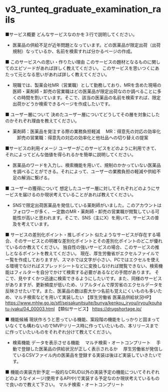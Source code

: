 # v3_runteq_graduate_examination_rails

■サービス概要
どんなサービスなのかを３行で説明してください。
- 医薬品の供給不足が近年問題となっています。どの医薬品が限定出荷（出荷規制）なっているか、名前を検索すれば分かるページの作成。

■ このサービスへの思い・作りたい理由
このサービスの題材となるものに関してのエピソードがあれば詳しく教えてください。
このサービスを思いつくにあたって元となる思いがあれば詳しく教えてください。
- 現職では、製薬会社MR（営業職）として勤務しており、MRを含めた現場の医師・薬剤師・卸売の営業職はどの医薬品が限定出荷なのか調べることに多くの時間を割いています。そこで、該当の医薬品の名前を検索すれば、限定出荷かどうか検索できるページを作成したいです。

■ ユーザー層について
決めたユーザー層についてどうしてその層を対象にしたのかそれぞれ理由を教えてください。
- 薬剤師：医薬品を発注する際の業務負担軽減
　MR：得意先の対応の効率化
　卸売の営業職：得意先の対応の効率化と他社品への切り替えの提案

■サービスの利用イメージ
ユーザーがこのサービスをどのように利用できて、それによってどんな価値を得られるかを簡単に説明してください。
- 医薬品のワードを入力し、検索機能を用いて、規制のかかっていない医薬品を調べることができる。それによって、ユーザーの業務負担の軽減や供給不足の解消に繋げる。

■ ユーザーの獲得について
想定したユーザー層に対してそれぞれどのようにサービスを届けるのか現状考えていることがあれば教えてください。
- SNSで限定出荷医薬品を発信している薬剤師がいました。このアカウントはフォロワーが多く、一定数のMR・薬剤師・卸売の営業職が閲覧している可能性が高いと思われます。そこで、SNS（主にX）を用いて、サービスの普及を考えています。

■ サービスの差別化ポイント・推しポイント
似たようなサービスが存在する場合、そのサービスとの明確な差別化ポイントとその差別化ポイントのどこが優れているのか教えてください。
独自性の強いサービスの場合、このサービスの推しとなるポイントを教えてください。
現在、厚生労働省がエクセルファイルで一覧を作成しておりますが、スマホでは文字が小さい、PCではエクセルを使える環境でなければスプレッドシートなどに変換しなければ閲覧できない、検索機能はフィルターを自分でかけて検索する必要があるなどの手間があります。
そこで、見やすくかつ迅速に検索できるようにしたいです。また、同様のサービスがありますが、更新頻度が低いため、リアルタイムで厚労省のエクセルデータを反映させたいです。また、医薬品の数は膨大かつ名前も覚えにくいものも多いため、マルチ検索などを用いて実装したい
【厚生労働省 医薬品供給状況HP】
https://www.mhlw.go.jp/stf/seisakunitsuite/bunya/kenkou_iryou/iryou/kouhatu-iyaku/04_00003.html
【類似サービス】
https://drugshortage.jp/

■ 機能候補
現状作ろうと思っている機能、案段階の機能をしっかりと固まっていなくても構わないのでMVPリリース時に作っていたいもの、本リリースまでに作っていたいものをそれぞれ分けて教えてください。
- 検索機能
  データを表示させる機能
　マルチ検索・オートコンプリート
　手動で登録した医薬品の供給状況が正しく表示されるか
　厚生労働省が発信しているCSVファイル内の医薬品を登録する実装は後ほど実装していきたいです。

■ 機能の実装方針予定
一般的なCRUD以外の実装予定の機能についてそれぞれどのようなイメージ(使用するAPIや)で実装する予定なのか現状考えているもので良いので教えて下さい。
マルチ検索・オートコンプリート
